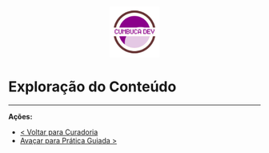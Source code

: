 <div align="center">
  <picture>
    <source
      media="(prefers-color-scheme: dark)"
      srcset="https://github.com/cumbucadev/design/raw/main/images/logo-dark-transparent.png"
    >
    <img
      alt="Logo do Cumbuca Dev"
      src="https://github.com/cumbucadev/design/raw/main/images/logo-light-transparent.png"
      width="20%"
    >
  </picture>
</div>

# Exploração do Conteúdo

---

**Ações:**

- [< Voltar para Curadoria](/mentoria/metodologia/curadoria.md)
- [Avaçar para Prática Guiada >](/mentoria/metodologia/prática_guiada.md)
